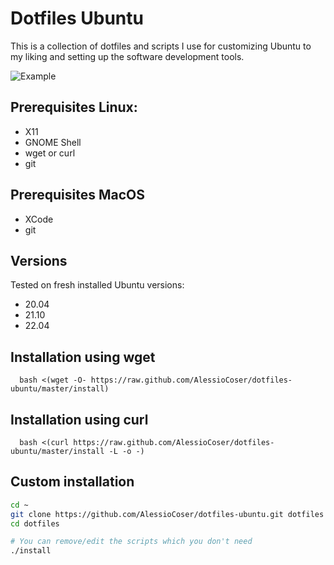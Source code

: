 # Dotfiles Ubuntu
This is a collection of dotfiles and scripts I use for customizing Ubuntu to my liking and setting up the software development tools.

![Example](example.gif)

## Prerequisites Linux:
- X11
- GNOME Shell
- wget or curl
- git

## Prerequisites MacOS
- XCode
- git

## Versions
Tested on fresh installed Ubuntu versions:
- 20.04
- 21.10
- 22.04

## Installation using wget
```
  bash <(wget -O- https://raw.github.com/AlessioCoser/dotfiles-ubuntu/master/install)
```

## Installation using curl
```
  bash <(curl https://raw.github.com/AlessioCoser/dotfiles-ubuntu/master/install -L -o -)
```

## Custom installation
```sh
cd ~
git clone https://github.com/AlessioCoser/dotfiles-ubuntu.git dotfiles
cd dotfiles

# You can remove/edit the scripts which you don't need
./install
```
